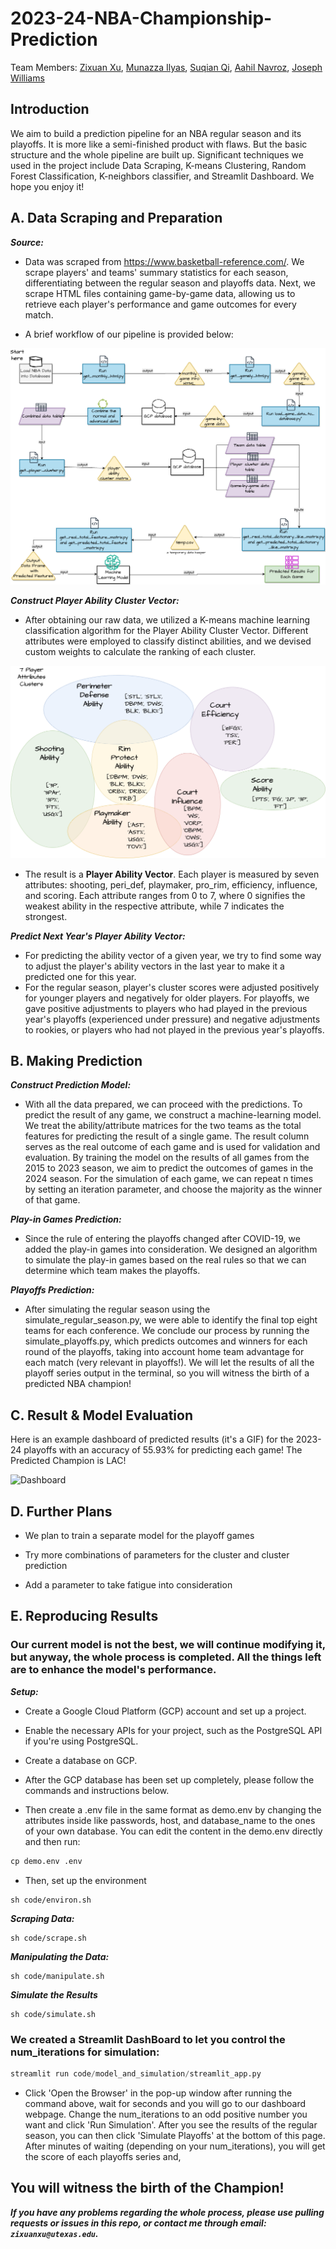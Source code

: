 # 2023-24-NBA-Championship-Prediction


Team Members: [Zixuan Xu](https://github.com/ZixuanXu0116), [Munazza Ilyas](https://github.com/Munazza-Ilyas), [Suqian Qi](https://github.com/SuqianQi), [Aahil Navroz](https://github.com/AahilNav), [Joseph Williams](https://github.com/josephwms)

## Introduction
We aim to build a prediction pipeline for an NBA regular season and its playoffs. It is more like a semi-finished product with flaws. But the basic structure and the whole pipeline are built up. Significant techniques we used in the project include Data Scraping, K-means Clustering, Random Forest Classification, K-neighbors classifier, and Streamlit Dashboard. We hope you enjoy it!


## A. Data Scraping and Preparation
 
***Source:*** 
* Data was scraped from https://www.basketball-reference.com/. We scrape players' and teams' summary statistics for each season, differentiating between the regular season and playoffs data. Next, we scrape HTML files containing game-by-game data, allowing us to retrieve each player's performance and game outcomes for every match.

* A brief workflow of our pipeline is provided below:

![NBA Prediction Flow](visualizations/Updated2-flowchart.drawio.png)

***Construct Player Ability Cluster Vector:***
* After obtaining our raw data, we utilized a K-means machine learning classification algorithm for the Player Ability Cluster Vector. Different attributes were employed to classify distinct abilities, and we devised custom weights to calculate the ranking of each cluster. 

![Players ability clusters](visualizations/Updated-Clusters.png)


* The result is a **Player Ability Vector**. Each player is measured by seven attributes: shooting, peri_def, playmaker, pro_rim, efficiency, influence, and scoring. Each attribute ranges from 0 to 7, where 0 signifies the weakest ability in the respective attribute, while 7 indicates the strongest.


***Predict Next Year's Player Ability Vector:***
* For predicting the ability vector of a given year, we try to find some way to adjust the player's ability vectors in the last year to make it a predicted one for this year. 
* For the regular season, player's cluster scores were adjusted positively for younger players and negatively for older players. For playoffs, we gave positive adjustments to players who had played in the previous year's playoffs (experienced under pressure) and negative adjustments to rookies, or players who had not played in the previous year's playoffs.

## B. Making Prediction

***Construct Prediction Model:***
* With all the data prepared, we can proceed with the predictions. To predict the result of any game, we construct a machine-learning model. We treat the ability/attribute matrices for the two teams as the total features for predicting the result of a single game. The result column serves as the real outcome of each game and is used for validation and evaluation. By training the model on the results of all games from the 2015 to 2023 season, we aim to predict the outcomes of games in the 2024 season. For the simulation of each game, we can repeat n times by setting an iteration parameter, and choose the majority as the winner of that game.

***Play-in Games Prediction:***
* Since the rule of entering the playoffs changed after COVID-19, we added the play-in games into consideration. We designed an algorithm to simulate the play-in games based on the real rules so that we can determine which team makes the playoffs.


***Playoffs Prediction:***
* After simulating the regular season using the simulate_regular_season.py, we were able to identify the final top eight teams for each conference.  We conclude our process by running the simulate_playoffs.py, which predicts outcomes and winners for each round of the playoffs, taking into account home team advantage for each match (very relevant in playoffs!). We will let the results of all the playoff series output in the terminal, so you will witness the birth of a predicted NBA champion!


## C. Result & Model Evaluation

Here is an example dashboard of predicted results (it's a GIF) for the 2023-24 playoffs with an accuracy of 55.93% for predicting each game! The Predicted Champion is LAC! 

![Dashboard](visualizations/dash_2024.gif)


## D. Further Plans

* We plan to train a separate model for the playoff games


* Try more combinations of parameters for the cluster and cluster prediction
 
* Add a parameter to take fatigue into consideration

## E. Reproducing Results

### Our current model is not the best, we will continue modifying it, but anyway, the whole process is completed. All the things left are to enhance the model's performance. 

***Setup:***
* Create a Google Cloud Platform (GCP) account and set up a project.
* Enable the necessary APIs for your project, such as the PostgreSQL API if you're using PostgreSQL.
* Create a database on GCP.
* After the GCP database has been set up completely, please follow the commands and instructions below.

* Then create a .env file in the same format as demo.env by changing the attributes inside like passwords, host, and database_name to the ones of your own database. You can edit the content in the demo.env directly and then run:

```python
cp demo.env .env

```

* Then, set up the environment

```linux
sh code/environ.sh
```

***Scraping Data:***

```linux
sh code/scrape.sh
```

***Manipulating the Data:***

```linux
sh code/manipulate.sh
```
***Simulate the Results***

```linux
sh code/simulate.sh
```

### We created a Streamlit DashBoard to let you control the num_iterations for simulation:

```python
streamlit run code/model_and_simulation/streamlit_app.py
```

* Click 'Open the Browser' in the pop-up window after running the command above, wait for seconds and you will go to our dashboard webpage. Change the num_iterations to an odd positive number you want and click 'Run Simulation'. After you see the results of the regular season, you can then click 'Simulate Playoffs' at the bottom of this page. After minutes of waiting (depending on your num_iterations), you will get the score of each playoffs series and,

## You will witness the birth of the Champion!

***If you have any problems regarding the whole process, please use pulling requests or issues in this repo, or contact me through email: `zixuanxu@utexas.edu`.***













